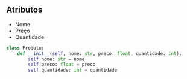 ## Atributos

- Nome
- Preço
- Quantidade

```Python
class Produto:
	def __init__(self, nome: str, preco: float, quantidade: int):
		self.nome: str = nome
		self.preco: float = preco
		self.quantidade: int = quantidade
```
